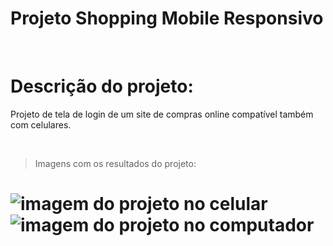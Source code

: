 # Projeto Shopping Mobile Responsivo
<br>
<h1>Descrição do projeto:</h1>

<p>Projeto de tela de login de um site de compras online compatível também com celulares.</p>

<br>

>Imagens com os resultados do projeto:

<h1 align="left">
    <img src="" alt="imagem do projeto no celular">
    <img src="" alt="imagem do projeto no computador">
</h1>